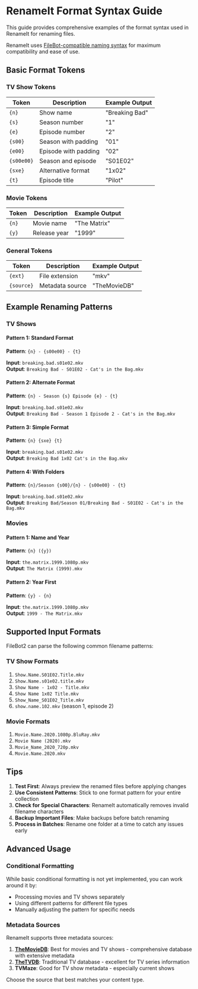 # RenameIt Format Syntax Guide

This guide provides comprehensive examples of the format syntax used in RenameIt for renaming files.

RenameIt uses [FileBot-compatible naming syntax](https://www.filebot.net/naming.html) for maximum compatibility and ease of use.

## Basic Format Tokens

### TV Show Tokens

| Token | Description | Example Output |
|-------|-------------|----------------|
| `{n}` | Show name | "Breaking Bad" |
| `{s}` | Season number | "1" |
| `{e}` | Episode number | "2" |
| `{s00}` | Season with padding | "01" |
| `{e00}` | Episode with padding | "02" |
| `{s00e00}` | Season and episode | "S01E02" |
| `{sxe}` | Alternative format | "1x02" |
| `{t}` | Episode title | "Pilot" |

### Movie Tokens

| Token | Description | Example Output |
|-------|-------------|----------------|
| `{n}` | Movie name | "The Matrix" |
| `{y}` | Release year | "1999" |

### General Tokens

| Token | Description | Example Output |
|-------|-------------|----------------|
| `{ext}` | File extension | "mkv" |
| `{source}` | Metadata source | "TheMovieDB" |

## Example Renaming Patterns

### TV Shows

#### Pattern 1: Standard Format
**Pattern**: `{n} - {s00e00} - {t}`

**Input**: `breaking.bad.s01e02.mkv`  
**Output**: `Breaking Bad - S01E02 - Cat's in the Bag.mkv`

#### Pattern 2: Alternate Format
**Pattern**: `{n} - Season {s} Episode {e} - {t}`

**Input**: `breaking.bad.s01e02.mkv`  
**Output**: `Breaking Bad - Season 1 Episode 2 - Cat's in the Bag.mkv`

#### Pattern 3: Simple Format
**Pattern**: `{n} {sxe} {t}`

**Input**: `breaking.bad.s01e02.mkv`  
**Output**: `Breaking Bad 1x02 Cat's in the Bag.mkv`

#### Pattern 4: With Folders
**Pattern**: `{n}/Season {s00}/{n} - {s00e00} - {t}`

**Input**: `breaking.bad.s01e02.mkv`  
**Output**: `Breaking Bad/Season 01/Breaking Bad - S01E02 - Cat's in the Bag.mkv`

### Movies

#### Pattern 1: Name and Year
**Pattern**: `{n} ({y})`

**Input**: `the.matrix.1999.1080p.mkv`  
**Output**: `The Matrix (1999).mkv`

#### Pattern 2: Year First
**Pattern**: `{y} - {n}`

**Input**: `the.matrix.1999.1080p.mkv`  
**Output**: `1999 - The Matrix.mkv`

## Supported Input Formats

FileBot2 can parse the following common filename patterns:

### TV Show Formats

1. `Show.Name.S01E02.Title.mkv`
2. `Show.Name.s01e02.title.mkv`
3. `Show Name - 1x02 - Title.mkv`
4. `Show Name 1x02 Title.mkv`
5. `Show_Name_S01E02_Title.mkv`
6. `show.name.102.mkv` (season 1, episode 2)

### Movie Formats

1. `Movie.Name.2020.1080p.BluRay.mkv`
2. `Movie Name (2020).mkv`
3. `Movie_Name_2020_720p.mkv`
4. `Movie.Name.2020.mkv`

## Tips

1. **Test First**: Always preview the renamed files before applying changes
2. **Use Consistent Patterns**: Stick to one format pattern for your entire collection
3. **Check for Special Characters**: RenameIt automatically removes invalid filename characters
4. **Backup Important Files**: Make backups before batch renaming
5. **Process in Batches**: Rename one folder at a time to catch any issues early

## Advanced Usage

### Conditional Formatting

While basic conditional formatting is not yet implemented, you can work around it by:
- Processing movies and TV shows separately
- Using different patterns for different file types
- Manually adjusting the pattern for specific needs

### Metadata Sources

RenameIt supports three metadata sources:
1. **[TheMovieDB](https://www.themoviedb.org/?language=en-GB)**: Best for movies and TV shows - comprehensive database with extensive metadata
2. **[TheTVDB](https://www.thetvdb.com/)**: Traditional TV database - excellent for TV series information
3. **TVMaze**: Good for TV show metadata - especially current shows

Choose the source that best matches your content type.
